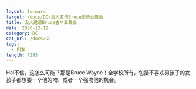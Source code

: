 ```yaml
---
layout: forward
target: /docs/DC/没人邀请Bruce去毕业舞会
title: 没人邀请Bruce去毕业舞会
date: 2020-12-12
category: DC
cat_url: /docs/DC
tags: 
  - FIN
length: 7293
---
```


Hal不信，这怎么可能？那是Bruce Wayne！全学校所有，包括不喜欢男孩子的女孩子都想要一个他的吻、或者一个强吻他的机会。
